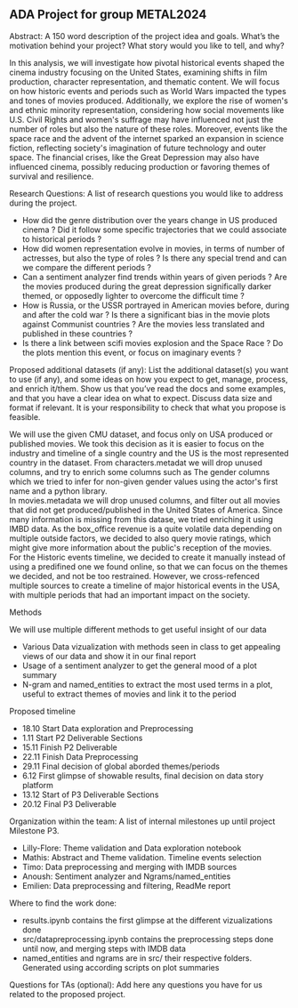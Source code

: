 ## ADA Project for group METAL2024

Abstract: A 150 word description of the project idea and goals. What’s the motivation behind your project? What story would you like to tell, and why?  

In this analysis, we will investigate how pivotal historical events shaped the cinema industry focusing on the United States, examining shifts in film production, character representation, and thematic content. We will focus on how historic events and periods such as World Wars impacted the types and tones of movies produced. Additionally, we explore the rise of women's and ethnic minority representation, considering how social movements like U.S. Civil Rights and women's suffrage may have influenced not just the number of roles but also the nature of these roles. 
Moreover, events like the space race and the advent of the internet sparked an expansion in science fiction, reflecting society's imagination of future technology and outer space. The financial crises, like the Great Depression may also have influenced cinema, possibly reducing production or favoring themes of survival and resilience.


Research Questions: A list of research questions you would like to address during the project.  
- How did the genre distribution over the years change in US produced cinema ? Did it follow some specific trajectories that we could associate to historical periods ? 
- How did women representation evolve in movies, in terms of number of actresses, but also the type of roles ? Is there any special trend and can we compare the different periods ?
- Can a sentiment analyzer find trends within years of given periods ? Are the movies produced during the great depression significally darker themed, or opposedly lighter to overcome the difficult time ? 
- How is Russia, or the USSR portrayed in American movies before, during and after the cold war ? Is there a significant bias in the movie plots against Communist countries ? Are the movies less translated and published in these countries ?
- Is there a link between scifi movies explosion and the Space Race ? Do the plots mention this event, or focus on imaginary events ? 

Proposed additional datasets (if any): List the additional dataset(s) you want to use (if any), and some ideas on how you expect to get, manage, process, and enrich it/them. Show us that you’ve read the docs and some examples, and that you have a clear idea on what to expect. Discuss data size and format if relevant. It is your responsibility to check that what you propose is feasible.  

We will use the given CMU dataset, and focus only on USA produced or published movies. We took this decision as it is easier to focus on the industry and timeline of a single country and the US is the most represented country in the dataset. From characters.metadat we will drop unused columns, and try to enrich some columns such as The gender columns which we tried to infer for non-given gender values using the actor's first name and a python library.   
In movies.metadata we will drop unused columns, and filter out all movies that did not get produced/published in the United States of America. Since many information is missing from this datase, we tried enriching it using IMBD data. As the box_office revenue is a quite volatile data depending on multiple outside factors, we decided to also query movie ratings, which might give more information about the public's reception of the movies.  
For the Historic events timeline, we decided to create it manually instead of using a predifined one we found online, so that we can focus on the themes we decided, and not be too restrained. However, we cross-refenced multiple sources to create a timeline of major historical events in the USA, with multiple periods that had an important impact on the society. 

Methods  

We will use multiple different methods to get useful insight of our data 
- Various Data vizualization with methods seen in class to get appealing views of our data and show it in our final report
- Usage of a sentiment analyzer to get the general mood of a plot summary
- N-gram and named_entities to extract the most used terms in a plot, useful to extract themes of movies and link it to the period


Proposed timeline  

- 18.10 Start Data exploration and Preprocessing 
- 1.11 Start P2 Deliverable Sections
- 15.11 Finish P2 Deliverable 
- 22.11 Finish Data Preprocessing
- 29.11 Final decision of global aborded themes/periods
- 6.12 First glimpse of showable results, final decision on data story platform
- 13.12 Start of P3 Deliverable Sections
- 20.12 Final P3 Deliverable

Organization within the team: A list of internal milestones up until project Milestone P3.  

- Lilly-Flore: Theme validation and Data exploration notebook  
- Mathis: Abstract and Theme validation. Timeline events selection
- Timo: Data preprocessing and merging with IMDB sources
- Anoush: Sentiment analyzer and Ngrams/named_entities
- Emilien: Data preprocessing and filtering, ReadMe report

Where to find the work done: 
- results.ipynb contains the first glimpse at the different vizualizations done 
- src/datapreprocessing.ipynb contains the preprocessing steps done until now, and merging steps with IMDB data
- named_entities and ngrams are in src/ their respective folders. Generated using according scripts on plot summaries

Questions for TAs (optional): Add here any questions you have for us related to the proposed project.  


